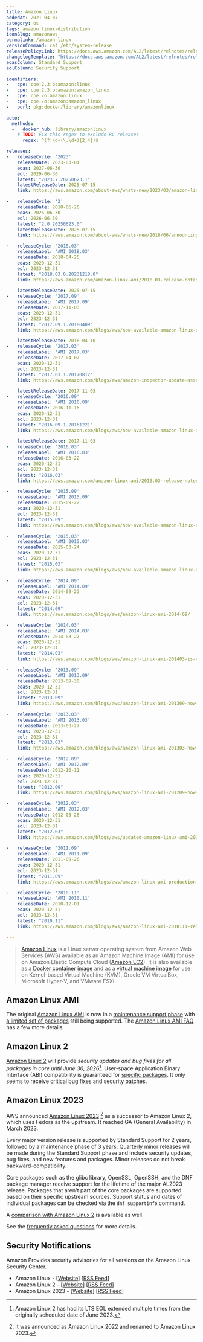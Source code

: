 ```yaml
---
title: Amazon Linux
addedAt: 2021-04-07
category: os
tags: amazon linux-distribution
iconSlug: amazonaws
permalink: /amazon-linux
versionCommand: cat /etc/system-release
releasePolicyLink: https://docs.aws.amazon.com/AL2/latest/relnotes/relnotes-al2.html
changelogTemplate: "https://docs.aws.amazon.com/AL2/latest/relnotes/relnotes-{{'__LATEST_RELEASE_DATE__'|replace:'-',''}}.html"
eoasColumn: Standard Support
eolColumn: Security Support

identifiers:
-   cpe: cpe:2.3:o:amazon:linux
-   cpe: cpe:2.3:o:amazon:amazon_linux
-   cpe: cpe:/o:amazon:linux
-   cpe: cpe:/o:amazon:amazon_linux
-   purl: pkg:docker/library/amazonlinux

auto:
  methods:
  -   docker_hub: library/amazonlinux
    # TODO: Fix this regex to exclude RC releases
      regex: ^(?:\d+(\.\d+){2,4})$

releases:
-   releaseCycle: '2023'
    releaseDate: 2023-03-01
    eoas: 2027-06-30
    eol: 2029-06-30
    latest: "2023.7.20250623.1"
    latestReleaseDate: 2025-07-15
    link: https://aws.amazon.com/about-aws/whats-new/2023/03/amazon-linux-2023/

-   releaseCycle: '2'
    releaseDate: 2018-06-26
    eoas: 2026-06-30
    eol: 2026-06-30
    latest: "2.0.20250623.0"
    latestReleaseDate: 2025-07-15
    link: https://aws.amazon.com/about-aws/whats-new/2018/06/announcing-amazon-linux-2-with-long-term-support/

-   releaseCycle: '2018.03'
    releaseLabel: 'AMI 2018.03'
    releaseDate: 2018-04-25
    eoas: 2020-12-31
    eol: 2023-12-31
    latest: "2018.03.0.20231218.0"
    link: https://aws.amazon.com/amazon-linux-ami/2018.03-release-notes/

    latestReleaseDate: 2025-07-15
-   releaseCycle: '2017.09'
    releaseLabel: 'AMI 2017.09'
    releaseDate: 2017-11-03
    eoas: 2020-12-31
    eol: 2023-12-31
    latest: "2017.09.1.20180409"
    link: https://aws.amazon.com/blogs/aws/now-available-amazon-linux-ami-2017-09/

    latestReleaseDate: 2018-04-10
-   releaseCycle: '2017.03'
    releaseLabel: 'AMI 2017.03'
    releaseDate: 2017-04-07
    eoas: 2020-12-31
    eol: 2023-12-31
    latest: "2017.03.1.20170812"
    link: https://aws.amazon.com/blogs/aws/amazon-inspector-update-assessment-reporting-proxy-support-and-more/     # "Amazon Linux 2017.03 Support – This new version of the Amazon Linux AMI is launching today and Inspector supports it now."

    latestReleaseDate: 2017-11-03
-   releaseCycle: '2016.09'
    releaseLabel: 'AMI 2016.09'
    releaseDate: 2016-11-16
    eoas: 2020-12-31
    eol: 2023-12-31
    latest: "2016.09.1.20161221"
    link: https://aws.amazon.com/blogs/aws/now-available-amazon-linux-ami-2016-09/

    latestReleaseDate: 2017-11-03
-   releaseCycle: '2016.03'
    releaseLabel: 'AMI 2016.03'
    releaseDate: 2016-03-22
    eoas: 2020-12-31
    eol: 2023-12-31
    latest: "2016.03"
    link: https://aws.amazon.com/amazon-linux-ami/2016.03-release-notes/

-   releaseCycle: '2015.09'
    releaseLabel: 'AMI 2015.09'
    releaseDate: 2015-09-22
    eoas: 2020-12-31
    eol: 2023-12-31
    latest: "2015.09"
    link: https://aws.amazon.com/blogs/aws/now-available-amazon-linux-ami-2015-09/

-   releaseCycle: '2015.03'
    releaseLabel: 'AMI 2015.03'
    releaseDate: 2015-03-24
    eoas: 2020-12-31
    eol: 2023-12-31
    latest: "2015.03"
    link: https://aws.amazon.com/blogs/aws/now-available-amazon-linux-ami-2015-03/

-   releaseCycle: '2014.09'
    releaseLabel: 'AMI 2014.09'
    releaseDate: 2014-09-23
    eoas: 2020-12-31
    eol: 2023-12-31
    latest: "2014.09"
    link: https://aws.amazon.com/blogs/aws/amazon-linux-ami-2014-09/

-   releaseCycle: '2014.03'
    releaseLabel: 'AMI 2014.03'
    releaseDate: 2014-03-27
    eoas: 2020-12-31
    eol: 2023-12-31
    latest: "2014.03"
    link: https://aws.amazon.com/blogs/aws/amazon-linux-ami-201403-is-now-available/

-   releaseCycle: '2013.09'
    releaseLabel: 'AMI 2013.09'
    releaseDate: 2013-09-30
    eoas: 2020-12-31
    eol: 2023-12-31
    latest: "2013.09"
    link: https://aws.amazon.com/blogs/aws/amazon-linux-ami-201309-now-available/

-   releaseCycle: '2013.03'
    releaseLabel: 'AMI 2013.03'
    releaseDate: 2013-03-27
    eoas: 2020-12-31
    eol: 2023-12-31
    latest: "2013.03"
    link: https://aws.amazon.com/blogs/aws/amazon-linux-ami-201303-now-available/

-   releaseCycle: '2012.09'
    releaseLabel: 'AMI 2012.09'
    releaseDate: 2012-10-11
    eoas: 2020-12-31
    eol: 2023-12-31
    latest: "2012.09"
    link: https://aws.amazon.com/blogs/aws/amazon-linux-ami-201209-now-available/

-   releaseCycle: '2012.03'
    releaseLabel: 'AMI 2012.03'
    releaseDate: 2012-03-28
    eoas: 2020-12-31
    eol: 2023-12-31
    latest: "2012.03"
    link: https://aws.amazon.com/blogs/aws/updated-amazon-linux-ami-201203-now-available/

-   releaseCycle: '2011.09'
    releaseLabel: 'AMI 2011.09'
    releaseDate: 2011-09-26
    eoas: 2020-12-31
    eol: 2023-12-31
    latest: "2011.09"
    link: https://aws.amazon.com/blogs/aws/amazon-linux-ami-production-status-new-features/

-   releaseCycle: '2010.11'
    releaseLabel: 'AMI 2010.11'
    releaseDate: 2010-12-01
    eoas: 2020-12-31
    eol: 2023-12-31
    latest: "2010.11"
    link: https://aws.amazon.com/blogs/aws/amazon-linux-ami-2010111-released/

---
```


> [Amazon Linux][al2] is a Linux server operating system from Amazon Web Services (AWS) available as
> an Amazon Machine Image (AMI) for use on Amazon Elastic Compute Cloud
> ([Amazon EC2](https://aws.amazon.com/ec2/)). It is also available as a
> [Docker container image](https://hub.docker.com/_/amazonlinux/) and as a
> [virtual machine image](https://cdn.amazonlinux.com/os-images/latest/) for use on Kernel-based
> Virtual Machine (KVM), Oracle VM VirtualBox, Microsoft Hyper-V, and VMware ESXi.

## Amazon Linux AMI

The original [Amazon Linux AMI][al1] is now in a [maintenance support phase][al1-eol] with
[a limited set of packages](https://amazonlinux.github.io/al1-support-statements/) still being
supported. The [Amazon Linux AMI FAQ](https://aws.amazon.com/amazon-linux-ami/faqs/) has a few more
details.

## Amazon Linux 2

[Amazon Linux 2][al2] will provide _security updates and bug fixes for all packages in core until
June 30, 2026_[^2]. User-space Application Binary Interface (ABI) compatibility is guaranteed for
[specific packages][al2-faq]. It only seems to receive critical bug fixes and security patches.

## Amazon Linux 2023

AWS announced [Amazon Linux 2023][al2023] [^1] as a successor to
Amazon Linux 2, which uses Fedora as the upstream. It reached
GA (General Availability) in March 2023.

Every major version release is supported by Standard Support for 2 years,
followed by a maintenance phase of 3 years. Quarterly minor releases will be made
during the Standard Support phase and include security updates,
bug fixes, and new features and packages. Minor releases do not
break backward-compatibility.

Core packages such as the glibc library, OpenSSL, OpenSSH, and the DNF
package manager receive support for the lifetime of the major AL2023 release.
Packages that aren't part of the core packages are supported based
on their specific upstream sources. Support status and dates of individual packages
can be checked via the `dnf supportinfo` command.

A [comparison with Amazon Linux 2](https://docs.aws.amazon.com/linux/al2023/ug/compare-with-al2.html)
is available as well.

See the [frequently asked questions][al2023-faq] for more details.

## Security Notifications

Amazon Provides security advisories for all versions on the Amazon Linux Security Center.

- Amazon Linux - [[Website][al-sec]] [[RSS Feed][al-sec-rss]]
- Amazon Linux 2 - [[Website][al2-sec]] [[RSS Feed][al2-sec-rss]]
- Amazon Linux 2023 - [[Website][al2023-sec]] [[RSS Feed][al2023-sec-rss]]

[al1]: https://aws.amazon.com/amazon-linux-ami/ "Amazon Linux AMI, no longer supported"
[al2]: https://aws.amazon.com/amazon-linux-2/ "Amazon Linux 2"
[al2023]: https://aws.amazon.com/linux/amazon-linux-2023/ "Amazon Linux 2023"

[al1-eol]: https://aws.amazon.com/blogs/aws/update-on-amazon-linux-ami-end-of-life/ "Update on Amazon Linux AMI end-of-life"

[al1-faq]: https://aws.amazon.com/amazon-linux-ami/faqs/ "Amazon Linux AMI FAQ"
[al2-faq]: https://aws.amazon.com/amazon-linux-2/faqs/#Long_Term_Support "Amazon Linux 2 FAQs"
[al2023-faq]: https://aws.amazon.com/linux/amazon-linux-2023/faqs/#Long_Term_Support "Amazon Linux 2023 FAQs"

[al-sec]: https://alas.aws.amazon.com/
[al-sec-rss]: https://alas.aws.amazon.com/alas.rss

[al2-sec]: https://alas.aws.amazon.com/alas2.html
[al2-sec-rss]: https://alas.aws.amazon.com/AL2/alas.rss

[al2023-sec]: https://alas.aws.amazon.com/alas2023.html
[al2023-sec-rss]: https://alas.aws.amazon.com/AL2023/alas.rss

[^1]: It was announced as Amazon Linux 2022 and renamed to Amazon Linux 2023.
[^2]: Amazon Linux 2 has had its LTS EOL extended multiple times from the originally scheduled date of June 2023.
